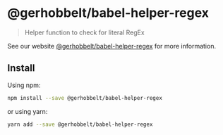 # @gerhobbelt/babel-helper-regex

> Helper function to check for literal RegEx

See our website [@gerhobbelt/babel-helper-regex](https://babeljs.io/docs/en/next/babel-helper-regex.html) for more information.

## Install

Using npm:

```sh
npm install --save @gerhobbelt/babel-helper-regex
```

or using yarn:

```sh
yarn add --save @gerhobbelt/babel-helper-regex
```
